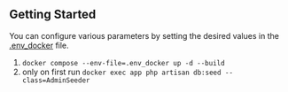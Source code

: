 ## Getting Started
You can configure various parameters by setting the desired values in the [.env_docker](.env_docker) file.
1. ```docker compose --env-file=.env_docker up -d --build```
2. only on first run ```docker exec app php artisan db:seed --class=AdminSeeder```

